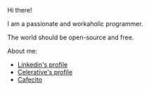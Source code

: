 Hi there!

I am a passionate and workaholic programmer. 

The world should be open-source and free.

About me:

- [Linkedin's profile](https://www.linkedin.com/in/brunocascio/)
- [Celerative's profile](https://www.celerative.com/expert/32e06230-09d9-11e9-b5cc-e110d15c21fc)
- [Cafecito](https://cafecito.app/brunocascio)
